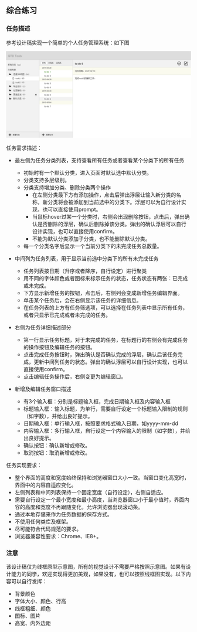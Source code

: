 ## 综合练习
### 任务描述

参考设计稿实现一个简单的个人任务管理系统：如下图

![alt 设计稿](https://github.com/baidu-ife/ife/blob/master/2015_spring/task/task0003/img/design.jpg)

任务需求描述：

+ 最左侧为任务分类列表，支持查看所有任务或者查看某个分类下的所有任务
     - 初始时有一个默认分类，进入页面时默认选中默认分类。
     - 分类支持多层级别。
     - 分类支持增加分类、删除分类两个操作
         * 在左侧分类最下方有添加操作，点击后弹出浮层让输入新分类的名称，新分类将会被添加到当前选中的分类下。浮层可以为自行设计实现，也可以直接使用prompt。
         * 当鼠标hover过某一个分类时，右侧会出现删除按钮，点击后，弹出确认是否删除的浮层，确认后删除掉该分类。弹出的确认浮层可以自行设计实现，也可以直接使用confirm。
         * 不能为默认分类添加子分类，也不能删除默认分类。
     - 每一个分类名字后显示一个当前分类下的未完成任务总数量。

+ 中间列为任务列表，用于显示当前选中分类下的所有未完成任务
     - 任务列表按日期（升序或者降序，自行设定）进行聚类
     - 用不同的字体颜色或者图标来标示任务的状态，任务状态有两张：已完成或未完成。
     - 下方显示新增任务的按钮，点击后，右侧列会变成新增任务编辑界面。
     - 单击某个任务后，会在右侧显示该任务的详细信息。
     - 在任务列表的上方有任务筛选项，可以选择在任务列表中显示所有任务，或者只显示已完成或者未完成的任务。

+ 右侧为任务详细描述部分
     - 第一行显示任务标题，对于未完成的任务，在标题行的右侧会有完成任务的操作按钮及编辑任务的按钮。
     - 点击完成任务按钮时，弹出确认是否确认完成的浮层，确认后该任务完成，更新中间列任务的状态。弹出的确认浮层可以自行设计实现，也可以直接使用confirm。
     - 点击编辑任务操作后，右侧变更为编辑窗口。

+ 新增及编辑任务窗口描述
     - 有3个输入框：分别是标题输入框，完成日期输入框及内容输入框
     - 标题输入框：输入标题，为单行，需要自行设定一个标题输入限制的规则（如字数），并给出良好提示。
     - 日期输入框：单行输入框，按照要求格式输入日期，如yyyy-mm-dd
     - 内容输入框：多行输入框，自行设定一个内容输入的限制（如字数），并给出良好提示。
     - 确认按钮：确认新增或修改。
     - 取消按钮：取消新增或修改。

任务实现要求：

+ 整个界面的高度和宽度始终保持和浏览器窗口大小一致。当窗口变化高宽时，界面中的内容自适应变化。
+ 左侧列表和中间列表保持一个固定宽度（自行设定），右侧自适应。
+ 需要自行设定一个最小宽度和最小高度，当浏览器窗口小于最小值时，界面内容的高度和宽度不再跟随变化，允许浏览器出现滚动条。
+ 通过本地存储来作为任务数据的保存方式。
+ 不使用任何类库及框架。
+ 尽可能符合代码规范的要求。
+ 浏览器兼容性要求：Chrome、IE8+。

### 注意

该设计稿仅为线框原型示意图，所有的视觉设计不需要严格按照示意图。如果有设计能力的同学，欢迎实现得更加美观，如果没有，也可以按照线框图实现。以下内容可以自行发挥：

+ 背景颜色
+ 字体大小、颜色、行高
+ 线框粗细、颜色
+ 图标、图片
+ 高宽、内外边距
